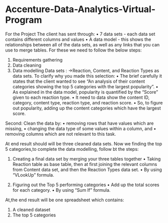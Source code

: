 # Accenture-Data-Analytics-Virtual-Program

For the Project
The client has sent through:
•	7 data sets - each data set contains different columns and values
•	A data model - this shows the relationships between all of the data sets, as well as any links that you can use to merge tables.
For these we need to follow the below steps:
1.	Requirements gathering
2.	Data cleaning
3.	Data modelling
Data sets :
   ->Reaction, Content, and Reaction Types as data sets.
To clarify why you made this selection:
•	The brief carefully it states that the client wanted to see “An analysis of their content categories showing the top 5 categories with the largest popularity”.
•	As explained in the data model, popularity is quantified by the “Score” given to each reaction type.
•	It need to data show the content ID, category, content type, reaction type, and reaction score.
•	So, to figure out popularity, adding up the content categories which have the largest score.

Second: Clean the data by:
•	removing rows that have values which are missing,
•	changing the data type of some values within a column, and
•	removing columns which are not relevant to this task.

 
At end result should will be three cleaned data sets. 
Now we finding the top 5 categories,to complete the data modelling, follow bt the steps:
1. Creating a final data set by merging your three tables together
•	Taking Reaction table as base table, then at first joining the relevant columns from Content data set, and then the Reaction Types data set.
•	By using “VLookUp” formula.
 
2. Figuring out the Top 5 performing categories
•	Add up the total scores for each category.
•	By using “Sum If” formula.

At,the end result will be one spreadsheet which contains:
1.	A cleaned dataset
2.	The top 5 categories


